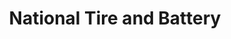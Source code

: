 ---
title: "National Tire and Battery"
url: /nottingham/national-tire-and-battery/
shop: car repair
---